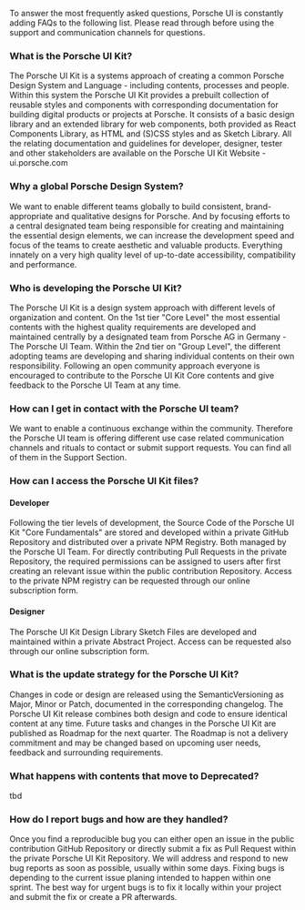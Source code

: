 To answer the most frequently asked questions, Porsche UI is constantly adding FAQs to the following list. Please read through before using the support and communication channels for questions.

### What is the Porsche UI Kit?
The Porsche UI Kit is a systems approach of creating a common Porsche Design System and Language - including contents, processes and people. Within this system the Porsche UI Kit provides a prebuilt collection of reusable styles and components with corresponding documentation for building digital products or projects at Porsche. It consists of a basic design library and an extended library for web components, both provided as React Components Library, as HTML and (S)CSS styles and as Sketch Library. All the relating documentation and guidelines for developer, designer, tester and other stakeholders are available on the Porsche UI Kit Website - ui.porsche.com

### Why a global Porsche Design System?
We want to enable different teams globally to build consistent, brand-appropriate and qualitative designs for Porsche. And by focusing efforts to a central designated team being responsible for creating and maintaining the essential design elements, we can increase the development speed and focus of the teams to create aesthetic and valuable products. Everything innately on a very high quality level of up-to-date accessibility, compatibility and performance.

### Who is developing the Porsche UI Kit?
The Porsche UI Kit is a design system approach with different levels of organization and content. On the 1st tier "Core Level" the most essential contents with the highest quality requirements are developed and maintained centrally by a designated team from Porsche AG in Germany - The Porsche UI Team. Within the 2nd tier on "Group Level", the different adopting teams are developing and sharing individual contents on their own responsibility. Following an open community approach everyone is encouraged to contribute to the Porsche UI Kit Core contents and give feedback to the Porsche UI Team at any time.

### How can I get in contact with the Porsche UI team?
We want to enable a continuous exchange within the community. Therefore the Porsche UI team is offering different use case related communication channels and rituals to contact or submit support requests. You can find all of them in the Support Section.

### How can I access the Porsche UI Kit files?
#### Developer
Following the tier levels of development, the Source Code of the Porsche UI Kit "Core Fundamentals" are stored and developed within a private GitHub Repository and distributed over a private NPM Registry. Both managed by the Porsche UI Team. For directly contributing Pull Requests in the private Repository, the required permissions can be assigned to users after first creating an relevant issue within the public contribution Repository. Access to the private NPM registry can be requested through our online subscription form. 

#### Designer
The Porsche UI Kit Design Library Sketch Files are developed and maintained within a private Abstract Project. Access can be requested also through our online subscription form.   

### What is the update strategy for the Porsche UI Kit?
Changes in code or design are released using the SemanticVersioning as Major, Minor or Patch, documented in the corresponding changelog. The Porsche UI Kit release combines both design and code to ensure identical content at any time. Future tasks and changes in the Porsche UI Kit are published as Roadmap for the next quarter. The Roadmap is not a delivery commitment and may be changed based on upcoming user needs, feedback and surrounding requirements.

### What happens with contents that move to Deprecated?
tbd

### How do I report bugs and how are they handled?
Once you find a reproducible bug you can either open an issue in the public contribution GitHub Repository or directly submit a fix as Pull Request within the private Porsche UI Kit Repository. We will address and respond to new bug reports as soon as possible, usually within some days. Fixing bugs is depending to the current issue planing intended to happen within one sprint. The best way for urgent bugs is to fix it locally within your project and submit the fix or create a PR afterwards.
